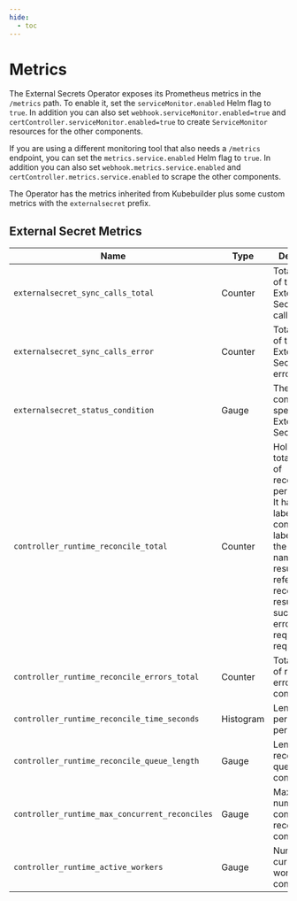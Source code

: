 ```yaml
---
hide:
  - toc
---
```


# Metrics

The External Secrets Operator exposes its Prometheus metrics in the `/metrics` path. To enable it, set the `serviceMonitor.enabled` Helm flag to `true`. In addition you can also set `webhook.serviceMonitor.enabled=true` and `certController.serviceMonitor.enabled=true` to create `ServiceMonitor` resources for the other components.

If you are using a different monitoring tool that also needs a `/metrics` endpoint, you can set the `metrics.service.enabled` Helm flag to `true`. In addition you can also set `webhook.metrics.service.enabled` and `certController.metrics.service.enabled` to scrape the other components.

The Operator has the metrics inherited from Kubebuilder plus some custom metrics with the `externalsecret` prefix.

## External Secret Metrics

| Name                                         | Type      | Description                                                                                                                                                                                                            |
| -------------------------------------------- | --------- | ---------------------------------------------------------------------------------------------------------------------------------------------------------------------------------------------------------------------- |
| `externalsecret_sync_calls_total`              | Counter   | Total number of the External Secret sync calls                                                                                                                                                                         |
| `externalsecret_sync_calls_error`              | Counter   | Total number of the External Secret sync errors                                                                                                                                                                        |
| `externalsecret_status_condition`              | Gauge     | The status condition of a specific External Secret                                                                                                                                                                     |
| `controller_runtime_reconcile_total`           | Counter   | Holds the totalnumber of reconciliations per controller. It has two labels. controller label refers to the controller name and result label refers to the reconcile result i.e success, error, requeue, requeue_after. |
| `controller_runtime_reconcile_errors_total`    | Counter   | Total number of reconcile errors per controller                                                                                                                                                                        |
| `controller_runtime_reconcile_time_seconds`    | Histogram | Length of time per reconcile per controller                                                                                                                                                                            |
| `controller_runtime_reconcile_queue_length`    | Gauge     | Length of reconcile queue per controller                                                                                                                                                                               |
| `controller_runtime_max_concurrent_reconciles` | Gauge     | Maximum number of concurrent reconciles per controller                                                                                                                                                                 |
| `controller_runtime_active_workers`            | Gauge     | Number of currently used workers per controller                                                                                                                                                                        |
